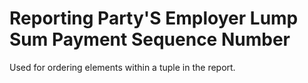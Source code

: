 # Reporting Party'S Employer Lump Sum Payment Sequence Number
Used for ordering elements within a tuple in the report.